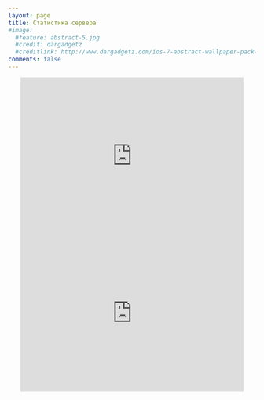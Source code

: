 ```yaml
---
layout: page
title: Статистика сервера
#image:
  #feature: abstract-5.jpg
  #credit: dargadgetz
  #creditlink: http://www.dargadgetz.com/ios-7-abstract-wallpaper-pack-for-iphone-5-and-ipod-touch-retina/
comments: false
---
```


<center>
<iframe id="iframe1" src="http://terraria-servers.com/statistics/chart/daily/players/178/" height="320" width="90%" frameborder="0" marginwidth="0" marginheight="0" scrolling="yes"></iframe>

<iframe id="iframe2" src="http://terraria-servers.com/statistics/chart/daily/uptime/178/" height="320" width="90%" frameborder="0" marginwidth="0" marginheight="0" scrolling="yes"></iframe>
</center>
